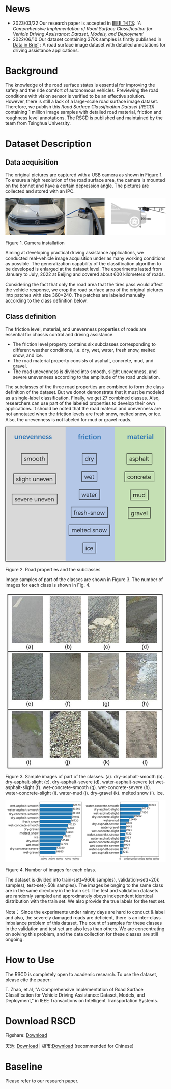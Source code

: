 # News
- 2023/03/22 Our research paper is accepted in [IEEE T-ITS](https://ieeexplore.ieee.org/abstract/document/10101715):  '*A Comprehensive Implementation of Road Surface Classification for Vehicle Driving Assistance: Dataset, Models, and Deployment*'
- 2022/06/10 Our dataset containing 370k samples is firstly published in [Data in Brief](https://doi.org/10.1016/j.dib.2022.108483) : A road surface image dataset with detailed annotations for driving assistance applications.

# Background

The knowledge of the road surface states is essential for improving the safety and the ride comfort of autonomous vehicles. Previewing the road conditions with vision sensor is verified to be an effective solution. However, there is still a lack of a large-scale road surface image dataset. Therefore, we publish this *Road Surface Classification Dataset (RSCD)*  containing 1 million image samples with detailed road material, friction and roughness level annotations.
The RSCD is published and maintained by the team from Tsinghua University.

# Dataset Description

## Data acquisition

The original pictures are captured with a USB camera as shown in Figure 1. To ensure a high resolution of the road surface area, the camera is mounted on the bonnet and have a certain depression angle. The pictures are collected and stored with an IPC.

![](img/73700cbe3a4288b07634d10d4e39bed7.png)

Figure 1. Camera installation

Aiming at developing practical driving assistance applications, we conducted real-vehicle image acquisition under as many working conditions as possible. The generalization capability of the classification algorithm to be developed is enlarged at the dataset level. The experiments lasted from January to July, 2022 at Beijing and covered about 600 kilometers of roads.

Considering the fact that only the road area that the tires pass would affect the vehicle response, we crop the road surface area of the original pictures into patches with size 360\*240. The patches are labeled manually according to the class definition below.

## Class definition

The friction level, material, and unevenness properties of roads are essential for chassis control and driving assistance.

-   The friction level property contains six subclasses corresponding to different weather conditions, i.e. dry, wet, water, fresh snow, melted snow, and ice.
-   The road material property consists of asphalt, concrete, mud, and gravel.
-   The road unevenness is divided into smooth, slight unevenness, and severe unevenness according to the amplitude of the road undulation.

The subclasses of the three road properties are combined to form the class definition of the dataset. But we donot demonstrate that it must be modeled as a single-label classification. Finally, we get 27 combined classes. Also, researchers can use part of the labeled properties to develop their own applications.
It should be noted that the road material and unevenness are not annotated when the friction levels are fresh snow, melted snow, or ice. Also, the unevenness is not labeled for mud or gravel roads.

![](img/0b21fdac7d360cf991a31a85c384153f.png)

Figure 2. Road properties and the subclasses

Image samples of part of the classes are shown in Figure 3. The number of images for each class is shown in Fig. 4.

![](img/2b96c808d26592eeb217549f150a97fa.jpeg)

Figure 3. Sample images of part of the classes. (a). dry-asphalt-smooth (b). dry-asphalt-slight (c). dry-asphalt-severe (d). water-asphalt-severe (e) wet-asphalt-slight (f). wet-concrete-smooth (g). wet-concrete-severe (h). water-concrete-slight (i). water-mud (j). dry-gravel (k). melted snow (l). ice.

![](img/a069d465da1211286ec077aea196e301.jpeg)

Figure 4. Number of images for each class.
  
  
The dataset is divided into train-set(~960k samples), validation-set(~20k samples), test-set(~50k samples). The images belonging to the same class are in the same directory in the train set.  The test and validation datasets are randomly sampled and approximately obeys independent identical distribution with the train set.  We also provide the true labels for the test set.   

Note： Since the experiments under rainny days are hard to conduct & label and also, the severely damaged roads are deficient, there is an inter-class imbalance problem of this dataset. The count of samples for these classes in the validation and test set are also less than others. We are concentrating on solving this problem, and the data collection for these classes are still ongoing. 

# How to Use

The RSCD is completely open to academic research. To use the dataset, please cite the paper:

T. Zhao, et.al, "A Comprehensive Implementation of Road Surface Classification for Vehicle Driving Assistance: Dataset, Models, and Deployment," in IEEE Transactions on Intelligent Transportation Systems.

# Download RSCD

Figshare: [Download](https://doi.org/10.6084/m9.figshare.20424582.v4) 

天池: [Download](https://tianchi.aliyun.com/dataset/dataDetail?dataId=137537) | 极市:[Download](https://sourl.cn/MNXMgW) (recommended for Chinese)

# Baseline

Please refer to our research paper.

